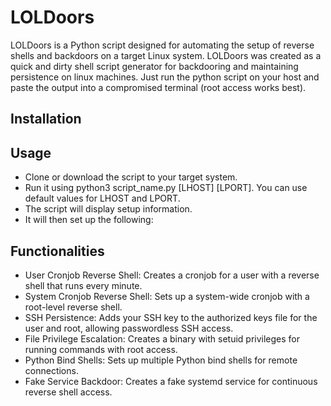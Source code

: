 # LOLDoors
LOLDoors is a Python script designed for automating the setup of reverse shells and backdoors on a target Linux system.
LOLDoors was created as a quick and dirty shell script generator for backdooring and maintaining persistence on linux machines. Just run the python script on your host and paste the output into a compromised terminal (root access works best).

## Installation


## Usage

- Clone or download the script to your target system.
- Run it using python3 script_name.py [LHOST] [LPORT]. You can use default values for LHOST and LPORT.
- The script will display setup information.
- It will then set up the following:

## Functionalities

- User Cronjob Reverse Shell: Creates a cronjob for a user with a reverse shell that runs every minute.
- System Cronjob Reverse Shell: Sets up a system-wide cronjob with a root-level reverse shell.
- SSH Persistence: Adds your SSH key to the authorized keys file for the user and root, allowing passwordless SSH access.
- File Privilege Escalation: Creates a binary with setuid privileges for running commands with root access.
- Python Bind Shells: Sets up multiple Python bind shells for remote connections.
- Fake Service Backdoor: Creates a fake systemd service for continuous reverse shell access.
